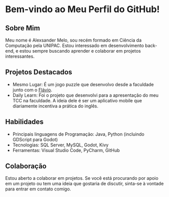 # Bem-vindo ao Meu Perfil do GitHub!

## Sobre Mim
Meu nome é Alexsander Melo, sou recém formado em Ciência da Computação pela UNIPAC. Estou interessado em desenvolvimento back-end, e estou sempre buscando aprender e colaborar em projetos interessantes.

## Projetos Destacados
- Mesmo Lugar: É um jogo puzzle que desenvolvo desde a faculdade junto com o [Flávio](https://github.com/Kavssss/).
- Daily Learn: Foi o projeto que desenvolvi para a apresentação do meu TCC na faculdade. A ideia dele é ser um aplicativo mobile que diariamente incentiva a prática do inglês.

## Habilidades
- Principais linguagens de Programação: Java, Python (incluindo GDScript para Godot) 
- Tecnologias: SQL Server, MySQL, Godot, Kivy
- Ferramentas: Visual Studio Code, PyCharm, GitHub

## Colaboração
Estou aberto a colaborar em projetos. Se você está procurando por apoio em um projeto ou tem uma ideia que gostaria de discutir, sinta-se à vontade para entrar em contato comigo.
